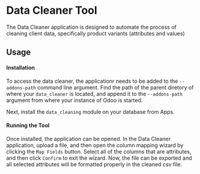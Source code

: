 # Data Cleaner Tool

The Data Cleaner application is designed to automate the process of cleaning client data, specifically product variants (attributes and values)

## Usage

#### Installation

To access the data cleaner, the applicationr needs to be added to the ```--addons-path``` command line argument. Find the path of the parent diretory of where your ```data_cleaner``` is located, and append it to the ```--addons-path``` argument from where your instance of Odoo is started.

Next, install the ```data_cleaning``` module on your database from Apps.

#### Running the Tool

Once installed, the application can be opened. In the Data Cleaner application, upload a file, and then open the column mapping wizard by clicking the ```Map Fields``` button. Select all of the columns that are attributes, and then click ```Confirm``` to exit the wizard. Now, the file can be exported and all selected attributes will be formatted properly in the cleaned csv file.
